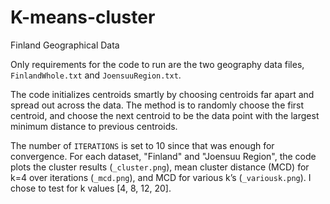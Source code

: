 # K-means-cluster
Finland Geographical Data

Only requirements for the code to run are the two geography data files, `FinlandWhole.txt` and `JoensuuRegion.txt`.

The code initializes centroids smartly by choosing centroids far apart and spread out across the data. The method is to randomly choose the first centroid, and choose the next centroid to be the data point with the largest minimum distance to previous centroids. 

The number of `ITERATIONS` is set to 10 since that was enough for convergence. For each dataset, "Finland" and "Joensuu Region", the code plots the cluster results (`_cluster.png`), mean cluster distance (MCD) for k=4 over iterations (`_mcd.png`), and MCD for various k’s (`_variousk.png`). I chose to test for k values [4, 8, 12, 20]. 
